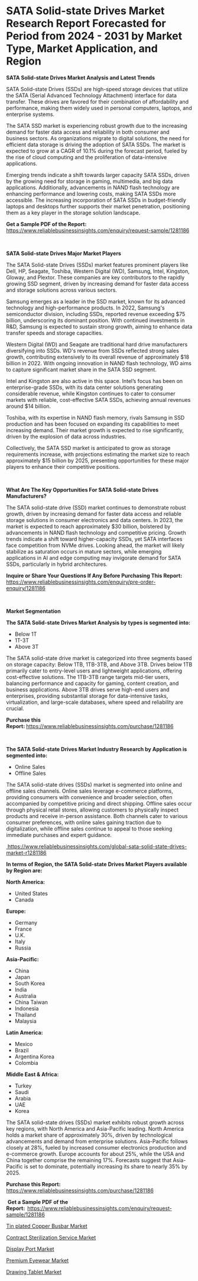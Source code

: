 <p><h1>SATA Solid-state Drives Market Research Report Forecasted for Period from 2024 -  2031 by Market Type, Market Application, and Region</h1></p><p><strong>SATA Solid-state Drives Market Analysis and Latest Trends</strong></p>
<p><p>SATA Solid-state Drives (SSDs) are high-speed storage devices that utilize the SATA (Serial Advanced Technology Attachment) interface for data transfer. These drives are favored for their combination of affordability and performance, making them widely used in personal computers, laptops, and enterprise systems. </p><p>The SATA SSD market is experiencing robust growth due to the increasing demand for faster data access and reliability in both consumer and business sectors. As organizations migrate to digital solutions, the need for efficient data storage is driving the adoption of SATA SSDs. The market is expected to grow at a CAGR of 10.1% during the forecast period, fueled by the rise of cloud computing and the proliferation of data-intensive applications. </p><p>Emerging trends indicate a shift towards larger capacity SATA SSDs, driven by the growing need for storage in gaming, multimedia, and big data applications. Additionally, advancements in NAND flash technology are enhancing performance and lowering costs, making SATA SSDs more accessible. The increasing incorporation of SATA SSDs in budget-friendly laptops and desktops further supports their market penetration, positioning them as a key player in the storage solution landscape.</p></p>
<p><strong>Get a Sample PDF of the Report:&nbsp;</strong> <a href="https://www.reliablebusinessinsights.com/enquiry/request-sample/1281186?utm_campaign=48&utm_medium=2&utm_source=Github&utm_content=ia&utm_term=30092024&utm_id=sata-solid-state-drives">https://www.reliablebusinessinsights.com/enquiry/request-sample/1281186</a></p>
<p>&nbsp;</p>
<p><strong>SATA Solid-state Drives Major Market Players</strong></p>
<p><p>The SATA Solid-state Drives (SSDs) market features prominent players like Dell, HP, Seagate, Toshiba, Western Digital (WD), Samsung, Intel, Kingston, Gloway, and Plextor. These companies are key contributors to the rapidly growing SSD segment, driven by increasing demand for faster data access and storage solutions across various sectors.</p><p>Samsung emerges as a leader in the SSD market, known for its advanced technology and high-performance products. In 2022, Samsung's semiconductor division, including SSDs, reported revenue exceeding $75 billion, underscoring its dominant position. With continued investments in R&D, Samsung is expected to sustain strong growth, aiming to enhance data transfer speeds and storage capacities.</p><p>Western Digital (WD) and Seagate are traditional hard drive manufacturers diversifying into SSDs. WD's revenue from SSDs reflected strong sales growth, contributing extensively to its overall revenue of approximately $18 billion in 2022. With ongoing innovation in NAND flash technology, WD aims to capture significant market share in the SATA SSD segment.</p><p>Intel and Kingston are also active in this space. Intel’s focus has been on enterprise-grade SSDs, with its data center solutions generating considerable revenue, while Kingston continues to cater to consumer markets with reliable, cost-effective SATA SSDs, achieving annual revenues around $14 billion.</p><p>Toshiba, with its expertise in NAND flash memory, rivals Samsung in SSD production and has been focused on expanding its capabilities to meet increasing demand. Their market growth is expected to rise significantly, driven by the explosion of data across industries.</p><p>Collectively, the SATA SSD market is anticipated to grow as storage requirements increase, with projections estimating the market size to reach approximately $15 billion by 2025, presenting opportunities for these major players to enhance their competitive positions.</p></p>
<p>&nbsp;</p>
<p><strong>What Are The Key Opportunities For SATA Solid-state Drives Manufacturers?</strong></p>
<p><p>The SATA solid-state drive (SSD) market continues to demonstrate robust growth, driven by increasing demand for faster data access and reliable storage solutions in consumer electronics and data centers. In 2023, the market is expected to reach approximately $30 billion, bolstered by advancements in NAND flash technology and competitive pricing. Growth trends indicate a shift toward higher-capacity SSDs, yet SATA interfaces face competition from NVMe drives. Looking ahead, the market will likely stabilize as saturation occurs in mature sectors, while emerging applications in AI and edge computing may invigorate demand for SATA SSDs, particularly in hybrid architectures.</p></p>
<p><strong>Inquire or Share Your Questions If Any Before Purchasing This Report:</strong> <a href="https://www.reliablebusinessinsights.com/enquiry/pre-order-enquiry/1281186?utm_campaign=48&utm_medium=2&utm_source=Github&utm_content=ia&utm_term=30092024&utm_id=sata-solid-state-drives">https://www.reliablebusinessinsights.com/enquiry/pre-order-enquiry/1281186</a></p>
<p>&nbsp;</p>
<p><strong>Market Segmentation</strong></p>
<p><strong>The SATA Solid-state Drives Market Analysis by types is segmented into:</strong></p>
<p><ul><li>Below 1T</li><li>1T-3T</li><li>Above 3T</li></ul></p>
<p><p>The SATA solid-state drive market is categorized into three segments based on storage capacity: Below 1TB, 1TB-3TB, and Above 3TB. Drives below 1TB primarily cater to entry-level users and lightweight applications, offering cost-effective solutions. The 1TB-3TB range targets mid-tier users, balancing performance and capacity for gaming, content creation, and business applications. Above 3TB drives serve high-end users and enterprises, providing substantial storage for data-intensive tasks, virtualization, and large-scale databases, where speed and reliability are crucial.</p></p>
<p><strong>Purchase this Report:&nbsp;</strong><a href="https://www.reliablebusinessinsights.com/purchase/1281186?utm_campaign=48&utm_medium=2&utm_source=Github&utm_content=ia&utm_term=30092024&utm_id=sata-solid-state-drives">https://www.reliablebusinessinsights.com/purchase/1281186</a></p>
<p>&nbsp;</p>
<p><strong>The SATA Solid-state Drives Market Industry Research by Application is segmented into:</strong></p>
<p><ul><li>Online Sales</li><li>Offline Sales</li></ul></p>
<p><p>The SATA solid-state drives (SSDs) market is segmented into online and offline sales channels. Online sales leverage e-commerce platforms, providing consumers with convenience and broader selection, often accompanied by competitive pricing and direct shipping. Offline sales occur through physical retail stores, allowing customers to physically inspect products and receive in-person assistance. Both channels cater to various consumer preferences, with online sales gaining traction due to digitalization, while offline sales continue to appeal to those seeking immediate purchases and expert guidance.</p></p>
<p><a href="https://www.reliablebusinessinsights.com/global-sata-solid-state-drives-market-r1281186?utm_campaign=48&utm_medium=2&utm_source=Github&utm_content=ia&utm_term=30092024&utm_id=sata-solid-state-drives">&nbsp;https://www.reliablebusinessinsights.com/global-sata-solid-state-drives-market-r1281186</a></p>
<p><strong>In terms of Region, the SATA Solid-state Drives Market Players available by Region are:</strong></p>
<p>
    <p> <strong> North America: </strong>
        <ul>
            <li>United States</li>
            <li>Canada</li>
        </ul>
        </p> 
    <p> <strong> Europe: </strong>
        <ul>
            <li>Germany</li>
            <li>France</li>
            <li>U.K.</li>
            <li>Italy</li>
            <li>Russia</li>
        </ul>
        </p> 
    <p> <strong> Asia-Pacific: </strong>
        <ul>
            <li>China</li>
            <li>Japan</li>
            <li>South Korea</li>
            <li>India</li>
            <li>Australia</li>
            <li>China Taiwan</li>
            <li>Indonesia</li>
            <li>Thailand</li>
            <li>Malaysia</li>
        </ul>
        </p> 
    <p> <strong> Latin America: </strong>
        <ul>
            <li>Mexico</li>
            <li>Brazil</li>
            <li>Argentina Korea</li>
            <li>Colombia</li>
        </ul>
        </p> 
    <p> <strong> Middle East & Africa: </strong>
        <ul>
            <li>Turkey</li>
            <li>Saudi</li>
            <li>Arabia</li>
            <li>UAE</li>
            <li>Korea</li>
        </ul>
    </p>
    </p>
<p><p>The SATA solid-state drives (SSDs) market exhibits robust growth across key regions, with North America and Asia-Pacific leading. North America holds a market share of approximately 30%, driven by technological advancements and demand from enterprise solutions. Asia-Pacific follows closely at 28%, fueled by increased consumer electronics production and e-commerce growth. Europe accounts for about 25%, while the USA and China together comprise the remaining 17%. Forecasts suggest that Asia-Pacific is set to dominate, potentially increasing its share to nearly 35% by 2025.</p></p>
<p><strong>Purchase this Report: </strong><a href="https://www.reliablebusinessinsights.com/purchase/1281186?utm_campaign=48&utm_medium=2&utm_source=Github&utm_content=ia&utm_term=30092024&utm_id=sata-solid-state-drives">https://www.reliablebusinessinsights.com/purchase/1281186</a></p>
<p>&nbsp;<strong>Get a Sample PDF of the Report:&nbsp;&nbsp;</strong><a href="https://www.reliablebusinessinsights.com/enquiry/request-sample/1281186?utm_campaign=48&utm_medium=2&utm_source=Github&utm_content=ia&utm_term=30092024&utm_id=sata-solid-state-drives">https://www.reliablebusinessinsights.com/enquiry/request-sample/1281186</a></p>
<p><strong></strong></p>
<p><p><a href="https://issuu.com/reportprime-2/docs/tin-plated-copper-busbar-market-siz_6222fe5a21b223?utm_campaign=48&utm_medium=2&utm_source=Github&utm_content=ia&utm_term=30092024&utm_id=sata-solid-state-drives">Tin plated Copper Busbar Market</a></p><p><a href="https://github.com/WayneHopkins413/Market-Research-Report-List-1/blob/main/contract-sterilization-service-market.md?utm_campaign=48&utm_medium=2&utm_source=Github&utm_content=ia&utm_term=30092024&utm_id=sata-solid-state-drives">Contract Sterilization Service Market</a></p><p><a href="https://www.linkedin.com/pulse/display-port-market-growth-outlook-from-2024-2031-projecting-bzjye?utm_campaign=48&utm_medium=2&utm_source=Github&utm_content=ia&utm_term=30092024&utm_id=sata-solid-state-drives">Display Port Market</a></p><p><a href="https://www.linkedin.com/pulse/global-premium-eyewear-industry-analysis-share-growth-wihxc?utm_campaign=48&utm_medium=2&utm_source=Github&utm_content=ia&utm_term=30092024&utm_id=sata-solid-state-drives">Premium Eyewear Market</a></p><p><a href="https://issuu.com/reportprime-2/docs/drawing-tablet-market-size-2030.ppt_1a722283b986c6?utm_campaign=48&utm_medium=2&utm_source=Github&utm_content=ia&utm_term=30092024&utm_id=sata-solid-state-drives">Drawing Tablet Market</a></p></p>